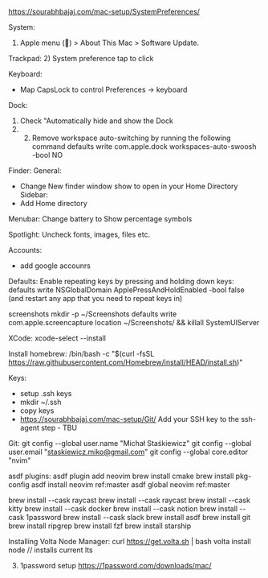 https://sourabhbajaj.com/mac-setup/SystemPreferences/




System:
1) Apple menu () > About This Mac > Software Update.

Trackpad:
2) System preference tap to click

Keyboard:
- Map CapsLock to control Preferences -> keyboard

Dock:
1) Check "Automatically hide and show the Dock
2) 2) Remove workspace auto-switching by running the following command
defaults write com.apple.dock workspaces-auto-swoosh -bool NO

Finder:
General:
- Change New finder window show to open in your Home Directory
Sidebar:
- Add Home directory

Menubar:
Change battery to Show percentage symbols

Spotlight:
Uncheck fonts, images, files etc.

Accounts:
- add google accounrs

Defaults:
Enable repeating keys by pressing and holding down keys: defaults write NSGlobalDomain ApplePressAndHoldEnabled -bool false (and restart any app that you need to repeat keys in)

screenshots
mkdir -p ~/Screenshots
defaults write com.apple.screencapture location ~/Screenshots/ && killall SystemUIServer



XCode:
xcode-select --install


Install homebrew:
/bin/bash -c "$(curl -fsSL https://raw.githubusercontent.com/Homebrew/install/HEAD/install.sh)"

Keys:
- setup .ssh keys
- mkdir ~/.ssh
- copy keys
- https://sourabhbajaj.com/mac-setup/Git/ Add your SSH key to the ssh-agent step - TBU


Git:
git config --global user.name "Michał Staśkiewicz"
git config --global user.email "staskiewicz.miko@gmail.com"
git config --global core.editor "nvim"

asdf plugins:
asdf plugin add neovim
brew install cmake
brew install pkg-config
asdf install neovim ref:master
asdf global neovim ref:master



brew install --cask raycast
brew install --cask raycast
brew install --cask kitty
brew install --cask docker
brew install --cask notion
brew install --cask 1password
brew install --cask slack
brew install asdf
brew install git
brew install ripgrep
brew install fzf
brew install starship

Installing Volta Node Manager:
curl https://get.volta.sh | bash
volta install node // installs current lts

3) 1password setup
https://1password.com/downloads/mac/






